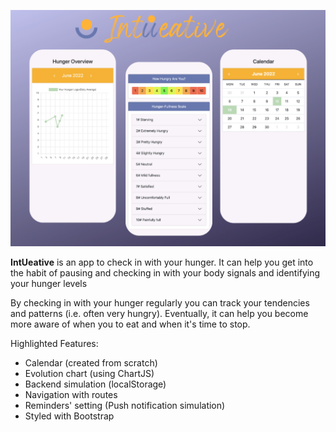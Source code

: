 <p> <img src="./public/intueative-screen.png"></p>

**IntUeative** is an app to check in with your hunger.
It can help you get into the habit of pausing and checking in with your body signals and identifying your hunger levels 

By checking in with your hunger regularly you can track your tendencies and patterns (i.e. often very hungry). Eventually, it can help you become more aware of when you to eat and when it's time to stop.


Highlighted Features:

* Calendar (created from scratch) 
* Evolution chart (using ChartJS)
* Backend simulation (localStorage) 
* Navigation with routes 
* Reminders' setting (Push notification simulation)
* Styled with Bootstrap 





